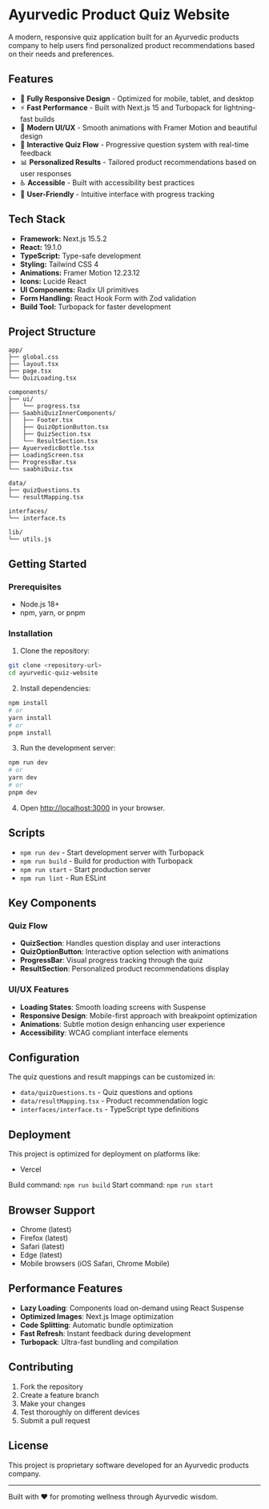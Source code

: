# Ayurvedic Product Quiz Website

A modern, responsive quiz application built for an Ayurvedic products company to help users find personalized product recommendations based on their needs and preferences.

## Features

- 📱 **Fully Responsive Design** - Optimized for mobile, tablet, and desktop
- ⚡ **Fast Performance** - Built with Next.js 15 and Turbopack for lightning-fast builds
- 🎨 **Modern UI/UX** - Smooth animations with Framer Motion and beautiful design
- 🔄 **Interactive Quiz Flow** - Progressive question system with real-time feedback
- 📊 **Personalized Results** - Tailored product recommendations based on user responses
- ♿ **Accessible** - Built with accessibility best practices
- 🎯 **User-Friendly** - Intuitive interface with progress tracking

## Tech Stack

- **Framework:** Next.js 15.5.2
- **React:** 19.1.0
- **TypeScript:** Type-safe development
- **Styling:** Tailwind CSS 4
- **Animations:** Framer Motion 12.23.12
- **Icons:** Lucide React
- **UI Components:** Radix UI primitives
- **Form Handling:** React Hook Form with Zod validation
- **Build Tool:** Turbopack for faster development

## Project Structure

```
app/
├── global.css
├── layout.tsx
├── page.tsx
└── QuizLoading.tsx

components/
├── ui/
│   └── progress.tsx
├── SaabhiQuizInnerComponents/
│   ├── Footer.tsx
│   ├── QuizOptionButton.tsx
│   ├── QuizSection.tsx
│   └── ResultSection.tsx
├── AyuervedicBottle.tsx
├── LoadingScreen.tsx
├── ProgressBar.tsx
└── saabhiQuiz.tsx

data/
├── quizQuestions.ts
└── resultMapping.tsx

interfaces/
└── interface.ts

lib/
└── utils.js
```

## Getting Started

### Prerequisites

- Node.js 18+ 
- npm, yarn, or pnpm

### Installation

1. Clone the repository:
```bash
git clone <repository-url>
cd ayurvedic-quiz-website
```

2. Install dependencies:
```bash
npm install
# or
yarn install
# or
pnpm install
```

3. Run the development server:
```bash
npm run dev
# or
yarn dev
# or
pnpm dev
```

4. Open [http://localhost:3000](http://localhost:3000) in your browser.

## Scripts

- `npm run dev` - Start development server with Turbopack
- `npm run build` - Build for production with Turbopack
- `npm run start` - Start production server
- `npm run lint` - Run ESLint

## Key Components

### Quiz Flow
- **QuizSection**: Handles question display and user interactions
- **QuizOptionButton**: Interactive option selection with animations
- **ProgressBar**: Visual progress tracking through the quiz
- **ResultSection**: Personalized product recommendations display

### UI/UX Features
- **Loading States**: Smooth loading screens with Suspense
- **Responsive Design**: Mobile-first approach with breakpoint optimization
- **Animations**: Subtle motion design enhancing user experience
- **Accessibility**: WCAG compliant interface elements

## Configuration

The quiz questions and result mappings can be customized in:
- `data/quizQuestions.ts` - Quiz questions and options
- `data/resultMapping.tsx` - Product recommendation logic
- `interfaces/interface.ts` - TypeScript type definitions

## Deployment

This project is optimized for deployment on platforms like:
- Vercel 

Build command: `npm run build`
Start command: `npm run start`

## Browser Support

- Chrome (latest)
- Firefox (latest)
- Safari (latest)
- Edge (latest)
- Mobile browsers (iOS Safari, Chrome Mobile)

## Performance Features

- **Lazy Loading**: Components load on-demand using React Suspense
- **Optimized Images**: Next.js Image optimization
- **Code Splitting**: Automatic bundle optimization
- **Fast Refresh**: Instant feedback during development
- **Turbopack**: Ultra-fast bundling and compilation

## Contributing

1. Fork the repository
2. Create a feature branch
3. Make your changes
4. Test thoroughly on different devices
5. Submit a pull request

## License

This project is proprietary software developed for an Ayurvedic products company.

---

Built with ❤️ for promoting wellness through Ayurvedic wisdom.